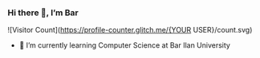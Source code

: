 ### Hi there 👋, I’m Bar 

![Visitor Count](https://profile-counter.glitch.me/{YOUR USER}/count.svg)


- 🌱 I’m currently learning Computer Science at Bar Ilan University
